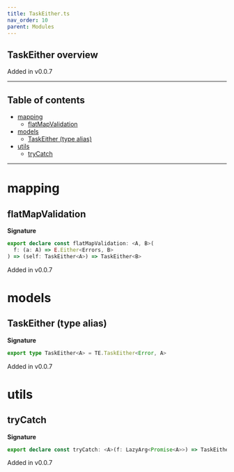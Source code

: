 ```yaml
---
title: TaskEither.ts
nav_order: 10
parent: Modules
---
```


## TaskEither overview

Added in v0.0.7

---

<h2 class="text-delta">Table of contents</h2>

- [mapping](#mapping)
  - [flatMapValidation](#flatmapvalidation)
- [models](#models)
  - [TaskEither (type alias)](#taskeither-type-alias)
- [utils](#utils)
  - [tryCatch](#trycatch)

---

# mapping

## flatMapValidation

**Signature**

```ts
export declare const flatMapValidation: <A, B>(
  f: (a: A) => E.Either<Errors, B>
) => (self: TaskEither<A>) => TaskEither<B>
```

Added in v0.0.7

# models

## TaskEither (type alias)

**Signature**

```ts
export type TaskEither<A> = TE.TaskEither<Error, A>
```

Added in v0.0.7

# utils

## tryCatch

**Signature**

```ts
export declare const tryCatch: <A>(f: LazyArg<Promise<A>>) => TaskEither<A>
```

Added in v0.0.7
